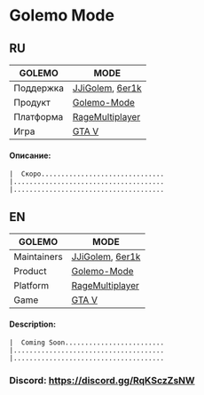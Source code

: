 # Golemo Mode

## RU
| GOLEMO | MODE |
| ------ | ------ |
| Поддержка | [JJiGolem](https://gitlab.com/JJiGolem), [6er1k](https://gitlab.com/6er1k) |
| Продукт | [Golemo-Mode](https://gitlab.com/JJiGolem/golemo-mode) |
| Платформа | [RageMultiplayer](https://rage.mp/) |
| Игра | [GTA V](https://www.rockstargames.com/V/ru/) |

#### Описание:
```
|  Скоро...............................
|......................................
|......................................
```

## EN
| GOLEMO | MODE |
| ------ | ------ |
| Maintainers | [JJiGolem](https://gitlab.com/JJiGolem), [6er1k](https://gitlab.com/6er1k) |
| Product | [Golemo-Mode](https://gitlab.com/JJiGolem/golemo-mode) |
| Platform | [RageMultiplayer](https://rage.mp/) |
| Game | [GTA V](https://www.rockstargames.com/V/ru/) |

#### Description:
```
|  Coming Soon.........................
|......................................
|......................................
```

### Discord: https://discord.gg/RqKSczZsNW

